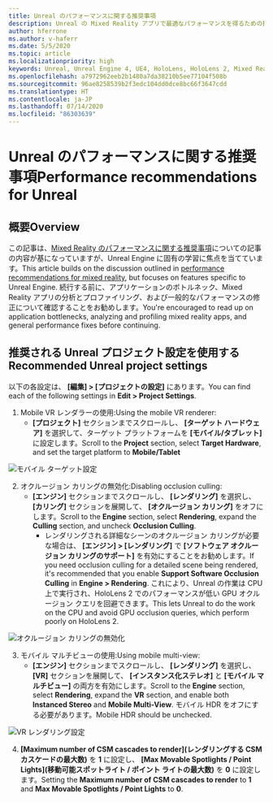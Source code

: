 ```yaml
---
title: Unreal のパフォーマンスに関する推奨事項
description: Unreal の Mixed Reality アプリで最適なパフォーマンスを得るための推奨事項
author: hferrone
ms.author: v-haferr
ms.date: 5/5/2020
ms.topic: article
ms.localizationpriority: high
keywords: Unreal, Unreal Engine 4, UE4, HoloLens, HoloLens 2, Mixed Reality, パフォーマンス, 最適化, 設定, ドキュメント
ms.openlocfilehash: a7972962eeb2b1480a7da38210b5ee77104f508b
ms.sourcegitcommit: 96ae8258539b2f3edc104dd0dce8bc66f3647cdd
ms.translationtype: HT
ms.contentlocale: ja-JP
ms.lasthandoff: 07/14/2020
ms.locfileid: "86303639"
---
```

# <a name="performance-recommendations-for-unreal"></a><span data-ttu-id="71f69-104">Unreal のパフォーマンスに関する推奨事項</span><span class="sxs-lookup"><span data-stu-id="71f69-104">Performance recommendations for Unreal</span></span>

## <a name="overview"></a><span data-ttu-id="71f69-105">概要</span><span class="sxs-lookup"><span data-stu-id="71f69-105">Overview</span></span>

<span data-ttu-id="71f69-106">この記事は、[Mixed Reality のパフォーマンスに関する推奨事項](understanding-performance-for-mixed-reality.md)についての記事の内容が基になっていますが、Unreal Engine に固有の学習に焦点を当てています。</span><span class="sxs-lookup"><span data-stu-id="71f69-106">This article builds on the discussion outlined in [performance recommendations for mixed reality](understanding-performance-for-mixed-reality.md), but focuses on features specific to Unreal Engine.</span></span> <span data-ttu-id="71f69-107">続行する前に、アプリケーションのボトルネック、Mixed Reality アプリの分析とプロファイリング、および一般的なパフォーマンスの修正について確認することをお勧めします。</span><span class="sxs-lookup"><span data-stu-id="71f69-107">You're encouraged to read up on application bottlenecks, analyzing and profiling mixed reality apps, and general performance fixes before continuing.</span></span>

## <a name="recommended-unreal-project-settings"></a><span data-ttu-id="71f69-108">推奨される Unreal プロジェクト設定を使用する</span><span class="sxs-lookup"><span data-stu-id="71f69-108">Recommended Unreal project settings</span></span>
<span data-ttu-id="71f69-109">以下の各設定は、 **[編集] > [プロジェクトの設定]** にあります。</span><span class="sxs-lookup"><span data-stu-id="71f69-109">You can find each of the following settings in **Edit > Project Settings**.</span></span>

1. <span data-ttu-id="71f69-110">Mobile VR レンダラーの使用:</span><span class="sxs-lookup"><span data-stu-id="71f69-110">Using the mobile VR renderer:</span></span>
    * <span data-ttu-id="71f69-111">**[プロジェクト]** セクションまでスクロールし、 **[ターゲット ハードウェア]** を選択して、ターゲット プラットフォームを **[モバイル/タブレット]** に設定します。</span><span class="sxs-lookup"><span data-stu-id="71f69-111">Scroll to the **Project** section, select **Target Hardware**, and set the target platform to **Mobile/Tablet**</span></span>

![モバイル ターゲット設定](images/unreal/performance-recommendations-img-01.png)

2. <span data-ttu-id="71f69-113">オクルージョン カリングの無効化:</span><span class="sxs-lookup"><span data-stu-id="71f69-113">Disabling occlusion culling:</span></span>
    * <span data-ttu-id="71f69-114">**[エンジン]** セクションまでスクロールし、 **[レンダリング]** を選択し、 **[カリング]** セクションを展開して、 **[オクルージョン カリング]** をオフにします。</span><span class="sxs-lookup"><span data-stu-id="71f69-114">Scroll to the **Engine** section, select **Rendering**, expand the **Culling** section, and uncheck **Occlusion Culling**.</span></span>
        + <span data-ttu-id="71f69-115">レンダリングされる詳細なシーンのオクルージョン カリングが必要な場合は、 **[エンジン] > [レンダリング]** で **[ソフトウェア オクルージョン カリングのサポート]** を有効にすることをお勧めします。</span><span class="sxs-lookup"><span data-stu-id="71f69-115">If you need occlusion culling for a detailed scene being rendered, it's recommended that you enable **Support Software Occlusion Culling** in **Engine > Rendering**.</span></span> <span data-ttu-id="71f69-116">これにより、Unreal の作業は CPU 上で実行され、HoloLens 2 でのパフォーマンスが低い GPU オクルージョン クエリを回避できます。</span><span class="sxs-lookup"><span data-stu-id="71f69-116">This lets Unreal to do the work on the CPU and avoid GPU occlusion queries, which perform poorly on HoloLens 2.</span></span>

![オクルージョン カリングの無効化](images/unreal/performance-recommendations-img-02.png)

3. <span data-ttu-id="71f69-118">モバイル マルチビューの使用:</span><span class="sxs-lookup"><span data-stu-id="71f69-118">Using mobile multi-view:</span></span>
    * <span data-ttu-id="71f69-119">**[エンジン]** セクションまでスクロールし、 **[レンダリング]** を選択し、 **[VR]** セクションを展開して、 **[インスタンス化ステレオ]** と **[モバイル マルチビュー]** の両方を有効にします。</span><span class="sxs-lookup"><span data-stu-id="71f69-119">Scroll to the **Engine** section, select **Rendering**, expand the **VR** section, and enable both **Instanced Stereo** and **Mobile Multi-View**.</span></span> <span data-ttu-id="71f69-120">モバイル HDR をオフにする必要があります。</span><span class="sxs-lookup"><span data-stu-id="71f69-120">Mobile HDR should be unchecked.</span></span>

![VR レンダリング設定](images/unreal/performance-recommendations-img-03.png)

4. <span data-ttu-id="71f69-122">**[Maximum number of CSM cascades to render]\(レンダリングする CSM カスケードの最大数\)** を **1** に設定し、 **[Max Movable Spotlights / Point Lights]\(移動可能スポットライト / ポイント ライトの最大数\)** を **0** に設定します。</span><span class="sxs-lookup"><span data-stu-id="71f69-122">Setting the **Maximum number of CSM cascades to render** to **1** and **Max Movable Spotlights / Point Lights** to **0**.</span></span> 
